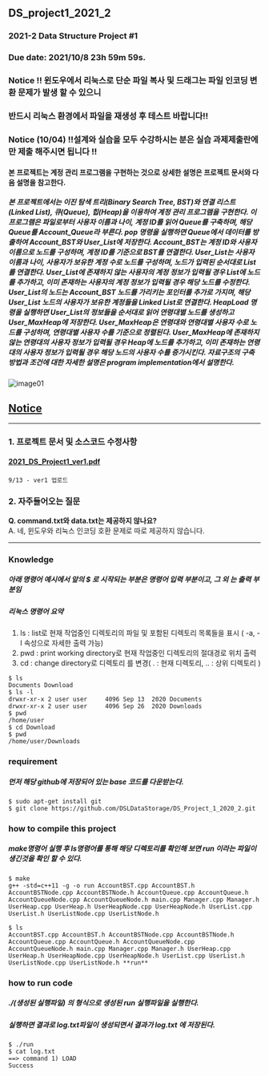 ## DS_project1_2021_2
### 2021-2 Data Structure Project #1

### Due date: 2021/10/8 23h 59m 59s.

### Notice !! 윈도우에서 리눅스로 단순 파일 복사 및 드래그는 파일 인코딩 변환 문제가 발생 할 수 있으니 
### 반드시 리눅스 환경에서 파일을 재생성 후 테스트 바랍니다!!

### Notice (10/04) !!설계와 실습을 모두 수강하시는 분은 실습 과제제출란에만 제출 해주시면 됩니다 !!


#### 본 프로젝트는 계정 관리 프로그램을 구현하는 것으로 상세한 설명은 프로젝트 문서와 다음 설명을 참고한다.
##### 본 프로젝트에서는 이진 탐색 트리(Binary Search Tree, BST)와 연결 리스트(Linked List), 큐(Queue), 힙(Heap)을 이용하여 계정 관리 프로그램을 구현한다. 이 프로그램은 파일로부터 사용자 이름과 나이, 계정 ID를 읽어 Queue를 구축하며, 해당 Queue를 Account_Queue라 부른다. pop 명령을 실행하면 Queue에서 데이터를 방출하여 Account_BST와 User_List에 저장한다. Account_BST는 계정 ID와 사용자 이름으로 노드를 구성하며, 계정 ID를 기준으로 BST를 연결한다. User_List는 사용자 이름과 나이, 사용자가 보유한 계정 수로 노드를 구성하며, 노드가 입력된 순서대로 List를 연결한다. User_List에 존재하지 않는 사용자의 계정 정보가 입력될 경우 List에 노드를 추가하고, 이미 존재하는 사용자의 계정 정보가 입력될 경우 해당 노드를 수정한다. User_List의 노드는 Account_BST 노드를 가리키는 포인터를 추가로 가지며, 해당 User_List 노드의 사용자가 보유한 계정들을 Linked List로 연결한다. HeapLoad 명령을 실행하면 User_List의 정보들을 순서대로 읽어 연령대별 노드를 생성하고 User_MaxHeap에 저장한다. User_MaxHeap은 연령대와 연령대별 사용자 수로 노드를 구성하며, 연령대별 사용자 수를 기준으로 정렬된다. User_MaxHeap에 존재하지 않는 연령대의 사용자 정보가 입력될 경우 Heap에 노드를 추가하고, 이미 존재하는 연령대의 사용자 정보가 입력될 경우 해당 노드의 사용자 수를 증가시킨다. 자료구조의 구축 방법과 조건에 대한 자세한 설명은 program implementation에서 설명한다.

![image01](https://user-images.githubusercontent.com/50433145/133014132-a57f58e7-ba71-437b-addc-52c442526795.png)


## <u>**Notice**</u>
--------------------------


### 1. 프로젝트 문서 및 소스코드 수정사항

#### [2021_DS_Project1_ver1.pdf](https://github.com/DSLDataStorage/DS_Project_1_2020_2/files/7150918/2021_DS_Project1_ver1.pdf)

```
9/13 - ver1 업로드
```


### 2. 자주들어오는 질문 

**Q. command.txt와 data.txt는 제공하지 않나요?**  
A. 네, 윈도우와 리눅스 인코딩 호환 문제로 따로 제공하지 않습니다.  

--------------------------
### Knowledge 
##### 아래 명령어 예시에서 앞의 $ 로 시작되는 부분은 명령어 입력 부분이고, 그 외 는 출력 부분임
##### 리눅스 명령어 요약
1. ls  :  list로 현재 작업중인 디렉토리의 파일 및 포함된 디렉토리 목록들을 표시 ( -a, -l 속성으로 자세한 출력 가능)
2. pwd  :  print working directory로 현재 작업중인 디렉토리의 절대경로 위치 출력
3. cd  : change directory로 디렉토리 를 변경( . : 현재 디렉토리, .. : 상위 디렉토리 ) 
```
$ ls
Documents Download
$ ls -l
drwxr-xr-x 2 user user     4096 Sep 13  2020 Documents
drwxr-xr-x 2 user user     4096 Sep 26  2020 Downloads
$ pwd
/home/user
$ cd Download
$ pwd
/home/user/Downloads
```

### requirement
##### 먼저 해당 github에 저장되어 있는 base 코드를 다운받는다.
```
$ sudo apt-get install git
$ git clone https://github.com/DSLDataStorage/DS_Project_1_2020_2.git
```

### how to compile this project
##### make명령어 실행 후 ls명령어를 통해 해당 디렉토리를 확인해 보면 run 이라는 파일이 생긴것을 확인 할 수 있다. 
```
$ make
g++ -std=c++11 -g -o run AccountBST.cpp AccountBST.h AccountBSTNode.cpp AccountBSTNode.h AccountQueue.cpp AccountQueue.h AccountQueueNode.cpp AccountQueueNode.h main.cpp Manager.cpp Manager.h UserHeap.cpp UserHeap.h UserHeapNode.cpp UserHeapNode.h UserList.cpp UserList.h UserListNode.cpp UserListNode.h

$ ls
AccountBST.cpp AccountBST.h AccountBSTNode.cpp AccountBSTNode.h AccountQueue.cpp AccountQueue.h AccountQueueNode.cpp AccountQueueNode.h main.cpp Manager.cpp Manager.h UserHeap.cpp UserHeap.h UserHeapNode.cpp UserHeapNode.h UserList.cpp UserList.h UserListNode.cpp UserListNode.h **run**
```
### how to run code
##### ./(생성된 실행파일) 의 형식으로 생성된 run 실행파일을 실행한다.
##### 실행하면 결과로 log.txt파일이 생성되면서 결과가 log.txt 에 저장된다. 
```
$ ./run
$ cat log.txt
==> command 1) LOAD
Success
```
